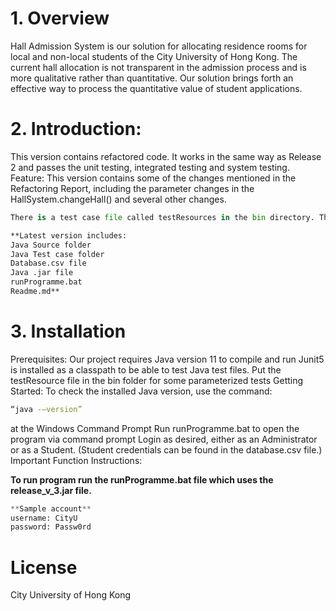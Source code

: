 # 1. Overview
Hall Admission System is our solution for allocating residence rooms for local and non-local students of the City University of Hong Kong. The current hall allocation is not transparent in the admission process and is more qualitative rather than quantitative. Our solution brings forth an effective way to process the quantitative value of student applications.


# 2. Introduction:
This version contains refactored code. It works in the same way as Release 2 and passes the unit testing, integrated testing and system testing.  
Feature:
This version contains some of the changes mentioned in the Refactoring Report, including the parameter changes in the HallSystem.changeHall() and several other changes.

```python
There is a test case file called testResources in the bin directory. That folder is required to run the test cases
```

```bash
**Latest version includes:
Java Source folder
Java Test case folder
Database.csv file
Java .jar file
runProgramme.bat
Readme.md**
```

# 3. Installation
Prerequisites:
Our project requires Java version 11 to compile and run
Junit5 is installed as a classpath to be able to test Java test files. Put the testResource file in the bin folder for some parameterized tests
Getting Started:
To check the installed Java version, use the command:

```bash
“java -–version” 
```

at the Windows Command Prompt
Run runProgramme.bat to open the program via command prompt
Login as desired, either as an Administrator or as a Student. (Student credentials can be found in the database.csv file.)
Important Function Instructions:

**To run program run the runProgramme.bat file which uses the release_v_3.jar file.**
```python
**Sample account**
username: CityU
password: Passw0rd
```
# License
City University of Hong Kong
